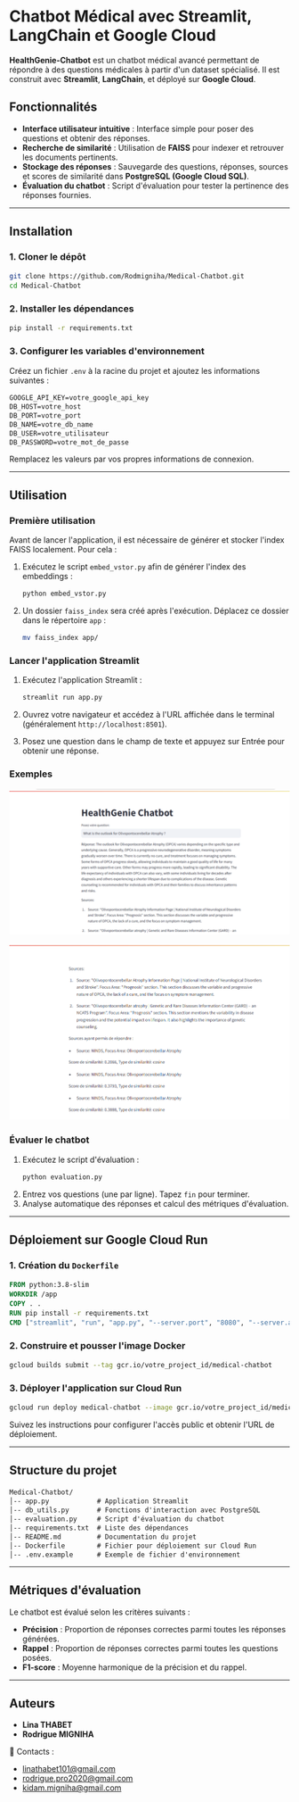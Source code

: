 # Chatbot Médical avec Streamlit, LangChain et Google Cloud

**HealthGenie-Chatbot** est un chatbot médical avancé permettant de répondre à des questions médicales à partir d'un dataset spécialisé. Il est construit avec **Streamlit**, **LangChain**, et déployé sur **Google Cloud**.

## Fonctionnalités

- **Interface utilisateur intuitive** : Interface simple pour poser des questions et obtenir des réponses.
- **Recherche de similarité** : Utilisation de **FAISS** pour indexer et retrouver les documents pertinents.
- **Stockage des réponses** : Sauvegarde des questions, réponses, sources et scores de similarité dans **PostgreSQL (Google Cloud SQL)**.
- **Évaluation du chatbot** : Script d'évaluation pour tester la pertinence des réponses fournies.

---

## Installation

### 1. Cloner le dépôt
```bash
git clone https://github.com/Rodmigniha/Medical-Chatbot.git
cd Medical-Chatbot
```

### 2. Installer les dépendances
```bash
pip install -r requirements.txt
```

### 3. Configurer les variables d'environnement
Créez un fichier `.env` à la racine du projet et ajoutez les informations suivantes :
```plaintext
GOOGLE_API_KEY=votre_google_api_key
DB_HOST=votre_host
DB_PORT=votre_port
DB_NAME=votre_db_name
DB_USER=votre_utilisateur
DB_PASSWORD=votre_mot_de_passe
```
Remplacez les valeurs par vos propres informations de connexion.

---

## Utilisation

### Première utilisation  

Avant de lancer l'application, il est nécessaire de générer et stocker l'index FAISS localement. Pour cela :  

1. Exécutez le script `embed_vstor.py` afin de générer l'index des embeddings :  
   ```bash
   python embed_vstor.py
   ```  
   
2. Un dossier `faiss_index` sera créé après l'exécution. Déplacez ce dossier dans le répertoire `app` :  
   ```bash
   mv faiss_index app/
   ```  

### Lancer l'application Streamlit  

1. Exécutez l'application Streamlit :  
   ```bash
   streamlit run app.py
   ```  

2. Ouvrez votre navigateur et accédez à l'URL affichée dans le terminal (généralement `http://localhost:8501`).  

3. Posez une question dans le champ de texte et appuyez sur Entrée pour obtenir une réponse.  

### Exemples

![Dashboard boxplot](https://github.com/Rodmigniha/Medical-Chatbot/blob/main/data/Capture1.PNG)

![Dashboard boxplot](https://github.com/Rodmigniha/Medical-Chatbot/blob/main/data/Capture2.PNG)


### Évaluer le chatbot
1. Exécutez le script d'évaluation :
   ```bash
   python evaluation.py
   ```
2. Entrez vos questions (une par ligne). Tapez `fin` pour terminer.
3. Analyse automatique des réponses et calcul des métriques d'évaluation.

---

## Déploiement sur Google Cloud Run

### 1. Création du `Dockerfile`
```dockerfile
FROM python:3.8-slim
WORKDIR /app
COPY . .
RUN pip install -r requirements.txt
CMD ["streamlit", "run", "app.py", "--server.port", "8080", "--server.address", "0.0.0.0"]
```

### 2. Construire et pousser l'image Docker
```bash
gcloud builds submit --tag gcr.io/votre_project_id/medical-chatbot
```

### 3. Déployer l'application sur Cloud Run
```bash
gcloud run deploy medical-chatbot --image gcr.io/votre_project_id/medical-chatbot --platform managed
```
Suivez les instructions pour configurer l'accès public et obtenir l'URL de déploiement.

---

## Structure du projet

```
Medical-Chatbot/
│-- app.py            # Application Streamlit
│-- db_utils.py       # Fonctions d'interaction avec PostgreSQL
│-- evaluation.py     # Script d'évaluation du chatbot
│-- requirements.txt  # Liste des dépendances
│-- README.md         # Documentation du projet
│-- Dockerfile        # Fichier pour déploiement sur Cloud Run
│-- .env.example      # Exemple de fichier d'environnement
```

---

## Métriques d'évaluation

Le chatbot est évalué selon les critères suivants :
- **Précision** : Proportion de réponses correctes parmi toutes les réponses générées.
- **Rappel** : Proportion de réponses correctes parmi toutes les questions posées.
- **F1-score** : Moyenne harmonique de la précision et du rappel.

---

## Auteurs

- **Lina THABET**
- **Rodrigue MIGNIHA**

📧 Contacts :
- linathabet101@gmail.com
- rodrigue.pro2020@gmail.com
- kidam.migniha@gmail.com

